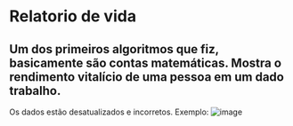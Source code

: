 # Relatorio de vida
## Um dos primeiros algoritmos que fiz, basicamente são contas matemáticas. Mostra o rendimento vitalício de uma pessoa em um dado trabalho.
Os dados estão desatualizados e incorretos. Exemplo:
![image](https://user-images.githubusercontent.com/56644658/137382852-9813f291-fecc-4479-90af-80d9471754c7.png)
